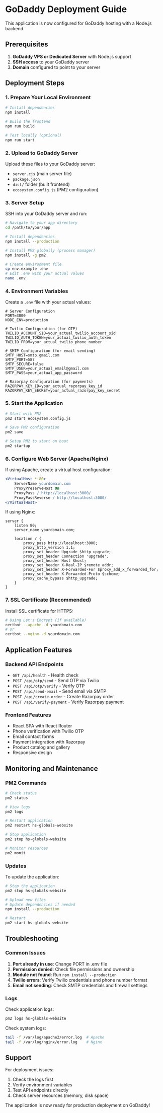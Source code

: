 # GoDaddy Deployment Guide

This application is now configured for GoDaddy hosting with a Node.js backend.

## Prerequisites

1. **GoDaddy VPS or Dedicated Server** with Node.js support
2. **SSH access** to your GoDaddy server
3. **Domain** configured to point to your server

## Deployment Steps

### 1. Prepare Your Local Environment

```bash
# Install dependencies
npm install

# Build the frontend
npm run build

# Test locally (optional)
npm run start
```

### 2. Upload to GoDaddy Server

Upload these files to your GoDaddy server:
- `server.cjs` (main server file)
- `package.json`
- `dist/` folder (built frontend)
- `ecosystem.config.js` (PM2 configuration)

### 3. Server Setup

SSH into your GoDaddy server and run:

```bash
# Navigate to your app directory
cd /path/to/your/app

# Install dependencies
npm install --production

# Install PM2 globally (process manager)
npm install -g pm2

# Create environment file
cp env.example .env
# Edit .env with your actual values
nano .env
```

### 4. Environment Variables

Create a `.env` file with your actual values:

```env
# Server Configuration
PORT=3000
NODE_ENV=production

# Twilio Configuration (for OTP)
TWILIO_ACCOUNT_SID=your_actual_twilio_account_sid
TWILIO_AUTH_TOKEN=your_actual_twilio_auth_token
TWILIO_FROM=your_actual_twilio_phone_number

# SMTP Configuration (for email sending)
SMTP_HOST=smtp.gmail.com
SMTP_PORT=587
SMTP_SECURE=false
SMTP_USER=your_actual_email@gmail.com
SMTP_PASS=your_actual_app_password

# Razorpay Configuration (for payments)
RAZORPAY_KEY_ID=your_actual_razorpay_key_id
RAZORPAY_KEY_SECRET=your_actual_razorpay_key_secret
```

### 5. Start the Application

```bash
# Start with PM2
pm2 start ecosystem.config.js

# Save PM2 configuration
pm2 save

# Setup PM2 to start on boot
pm2 startup
```

### 6. Configure Web Server (Apache/Nginx)

If using Apache, create a virtual host configuration:

```apache
<VirtualHost *:80>
    ServerName yourdomain.com
    ProxyPreserveHost On
    ProxyPass / http://localhost:3000/
    ProxyPassReverse / http://localhost:3000/
</VirtualHost>
```

If using Nginx:

```nginx
server {
    listen 80;
    server_name yourdomain.com;

    location / {
        proxy_pass http://localhost:3000;
        proxy_http_version 1.1;
        proxy_set_header Upgrade $http_upgrade;
        proxy_set_header Connection 'upgrade';
        proxy_set_header Host $host;
        proxy_set_header X-Real-IP $remote_addr;
        proxy_set_header X-Forwarded-For $proxy_add_x_forwarded_for;
        proxy_set_header X-Forwarded-Proto $scheme;
        proxy_cache_bypass $http_upgrade;
    }
}
```

### 7. SSL Certificate (Recommended)

Install SSL certificate for HTTPS:

```bash
# Using Let's Encrypt (if available)
certbot --apache -d yourdomain.com
# or
certbot --nginx -d yourdomain.com
```

## Application Features

### Backend API Endpoints

- `GET /api/health` - Health check
- `POST /api/otp/send` - Send OTP via Twilio
- `POST /api/otp/verify` - Verify OTP
- `POST /api/send-email` - Send email via SMTP
- `POST /api/create-order` - Create Razorpay order
- `POST /api/verify-payment` - Verify Razorpay payment

### Frontend Features

- React SPA with React Router
- Phone verification with Twilio OTP
- Email contact forms
- Payment integration with Razorpay
- Product catalog and gallery
- Responsive design

## Monitoring and Maintenance

### PM2 Commands

```bash
# Check status
pm2 status

# View logs
pm2 logs

# Restart application
pm2 restart hs-globals-website

# Stop application
pm2 stop hs-globals-website

# Monitor resources
pm2 monit
```

### Updates

To update the application:

```bash
# Stop the application
pm2 stop hs-globals-website

# Upload new files
# Update dependencies if needed
npm install --production

# Restart
pm2 start hs-globals-website
```

## Troubleshooting

### Common Issues

1. **Port already in use**: Change PORT in .env file
2. **Permission denied**: Check file permissions and ownership
3. **Module not found**: Run `npm install --production`
4. **Twilio errors**: Verify Twilio credentials and phone number format
5. **Email not sending**: Check SMTP credentials and firewall settings

### Logs

Check application logs:
```bash
pm2 logs hs-globals-website
```

Check system logs:
```bash
tail -f /var/log/apache2/error.log  # Apache
tail -f /var/log/nginx/error.log    # Nginx
```

## Support

For deployment issues:
1. Check the logs first
2. Verify environment variables
3. Test API endpoints directly
4. Check server resources (memory, disk space)

The application is now ready for production deployment on GoDaddy!
